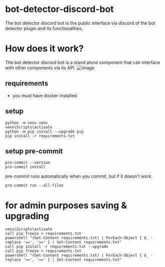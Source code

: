 # bot-detector-discord-bot
The bot detector discord bot is the public interface via discord of the bot detector plugin and its functionalities.

# How does it work?
The bot detector discord bot is a stand alone component that can interface with other components via its API.
![image](https://user-images.githubusercontent.com/40169115/154528234-fcd0ae4c-78a1-4d52-b446-0b7086bdf55a.png)

## requirements
- you must have docker installed.

## setup
```
python -m venv venv
venv\Scripts\activate
python -m pip install --upgrade pip
pip install -r requirements.txt
```
## setup pre-commit
```
pre-commit --version
pre-commit install
```
pre-commit runs automatically when you commit, but if it doesn't work.
```
pre-commit run --all-files
```

# for admin purposes saving & upgrading

```
venv\Scripts\activate
call pip freeze > requirements.txt
powershell "(Get-Content requirements.txt) | ForEach-Object { $_ -replace '==', '>=' } | Set-Content requirements.txt"
call pip install -r requirements.txt --upgrade
call pip freeze > requirements.txt
powershell "(Get-Content requirements.txt) | ForEach-Object { $_ -replace '>=', '==' } | Set-Content requirements.txt"
```
